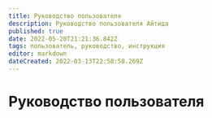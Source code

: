 ```yaml
---
title: Руководство пользователя
description: Руководство пользователя Айтида
published: true
date: 2022-05-20T21:21:36.842Z
tags: пользователь, руководство, инструкция
editor: markdown
dateCreated: 2022-03-13T22:58:58.269Z
---
```


# Руководство пользователя